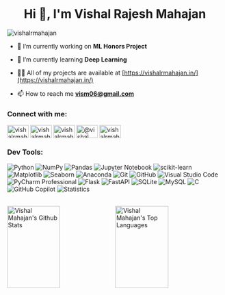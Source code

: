 <h1 align="center">Hi 👋, I'm Vishal Rajesh Mahajan</h1>

<p align="left"> <img src="https://komarev.com/ghpvc/?username=vishalrmahajan&label=Profile%20views&color=0e75b6&style=flat" alt="vishalrmahajan" /> </p>

- 🔭 I’m currently working on **ML Honors Project**

- 🌱 I’m currently learning **Deep Learning**

- 👨‍💻 All of my projects are available at [https://vishalrmahajan.in/](https://vishalrmahajan.in/)
  
- 📫 How to reach me **vism06@gmail.com**

<h3 align="left">Connect with me:</h3>
<p align="left">
<a href="https://twitter.com/vishalrmahajan" target="blank"><img align="center" src="https://raw.githubusercontent.com/rahuldkjain/github-profile-readme-generator/master/src/images/icons/Social/twitter.svg" alt="vishalrmahajan" height="30" width="50" /></a>
<a href="https://linkedin.com/in/vishalrmahajan" target="blank"><img align="center" src="https://raw.githubusercontent.com/rahuldkjain/github-profile-readme-generator/master/src/images/icons/Social/linked-in-alt.svg" alt="vishalrmahajan" height="30" width="50" /></a>
<a href="https://kaggle.com/vishalrmahajan" target="blank"><img align="center" src="https://raw.githubusercontent.com/rahuldkjain/github-profile-readme-generator/master/src/images/icons/Social/kaggle.svg" alt="vishalrmahajan" height="30" width="50" /></a>
<a href="https://medium.com/@vishal_mahajan" target="blank"><img align="center" src="https://raw.githubusercontent.com/rahuldkjain/github-profile-readme-generator/master/src/images/icons/Social/medium.svg" alt="@vishal_mahajan" height="30" width="50" /></a>
<a href="https://www.leetcode.com/vishalrmahajan" target="blank"><img align="center" src="https://raw.githubusercontent.com/rahuldkjain/github-profile-readme-generator/master/src/images/icons/Social/leet-code.svg" alt="vishalrmahajan" height="30" width="50" /></a>
</p>

<h3 align="left">Dev Tools:</h3>

![Python](https://img.shields.io/badge/Python-3776AB?logo=python&logoColor=white)
![NumPy](https://img.shields.io/badge/Numpy-013243?logo=numpy&logoColor=white)
![Pandas](https://img.shields.io/badge/Pandas-150458?logo=pandas&logoColor=white)
![Jupyter Notebook](https://img.shields.io/badge/Jupyter%20Notebook-F37626?logo=jupyter&logoColor=white)
![scikit-learn](https://img.shields.io/badge/scikit--learn-F7931E?logo=scikit-learn&logoColor=white)
![Matplotlib](https://img.shields.io/badge/Matplotlib-3776AB?logo=matplotlib&logoColor=white)
![Seaborn](https://img.shields.io/badge/Seaborn-4EABE6?logo=seaborn&logoColor=white)
![Anaconda](https://img.shields.io/badge/Anaconda-44A833?logo=anaconda&logoColor=white)
![Git](https://img.shields.io/badge/Git-F05032?logo=git&logoColor=white)
![GitHub](https://img.shields.io/badge/GitHub-181717?logo=github&logoColor=white)
![Visual Studio Code](https://img.shields.io/badge/Visual_Studio_code-007ACC?logo=sublimetext&logoColor=white)
![PyCharm Professional](https://img.shields.io/badge/PyCharm_Professional-000000?logo=pycharm&logoColor=white)
![Flask](https://img.shields.io/badge/Flask-000000?logo=flask&logoColor=white)
![FastAPI](https://img.shields.io/badge/FastAPI-009688?logo=fastapi&logoColor=white)
![SQLite](https://img.shields.io/badge/SQLite-003B57?logo=sqlite&logoColor=white)
![MySQL](https://img.shields.io/badge/MySQL-4479A1?logo=mysql&logoColor=white)
![C](https://img.shields.io/badge/C-A8B9CC?logo=C&logoColor=white)
![GitHub Copilot](https://img.shields.io/badge/GitHub_Copilot-000000?logo=githubcopilot&logoColor=white)
![Statistics](https://img.shields.io/badge/Statistics-000000?logo=statistics&logoColor=white)









<br />

<a> 
    <a href="https://github.com/VishalRMahajan"><img alt="Vishal Mahajan's Github Stats" src="https://denvercoder1-github-readme-stats.vercel.app/api?username=VishalRMahajan&count_private=true&theme=algolia" height="192px" width="49.5%"/></a>
  <a href="https://github.com/VishalRMahajan"><img alt="Vishal Mahajan's Top Languages" src="https://github-readme-stats.vercel.app/api/top-langs/?username=VishalRMahajan&hide_progress=true&theme=algolia&hide=jupyter" height="192px" width="49.5%"/></a>
  <br/>
</a>

<!--RECENT_ACTIVITY:start-->
<!--RECENT_ACTIVITY:end-->




